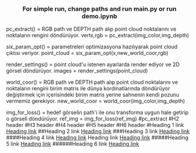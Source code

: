 <h3 align="center">For simple run, change paths and run main.py or run demo.ipynb</h3>

pc_extract() = RGB path ve DEPTH path alıp point cloud noktalarını ve noktaların rengini döndürüyor.
verts,rgb = pc_extract(img_color,img_depth)


six_param_opt() = parametreleri optimizasyona hazılıyarak point cloud çıktısı veriyor.
point_cloud = six_param_opt(x,new_world_coor,rgb)


render_settings() = point cloud'u istenen ayarlarda render ediyor ve 2D görsel döndürüyor.
images = render_settings(point_cloud)


world_coor() = RGB path ve DEPTH path alıp point cloud noktalarını ve noktaların rengini birim matris ile dünya kordinatlarında döndürüyor değiştirmek için içerisindeki birim matris yerine sahnenin kendi pozunu vermemiz gerekiyor.
new_world_coor = world_coor(img_color,img_depth)


img_for_loss() = hedef görselin path'i ile onu transforma uygun hale getirip o görseli döndürüyor.
ref_img = img_for_loss(ref_img)
#pc_extract
#H2 header
#H3 header
#H4 header
#H5 header
#H6 header
#Heading 1 link [Heading link](https://github.com/ksolmaz/pc_opt_3d/blob/86fd997a1cedc617818ab625df716e50b5901947/point_cloud/pc_extract.py "Heading link")
##Heading 2 link [Heading link](https://github.com/pandao/editor.md "Heading link")
###Heading 3 link [Heading link](https://github.com/pandao/editor.md "Heading link")
####Heading 4 link [Heading link](https://github.com/pandao/editor.md "Heading link") Heading link [Heading link](https://github.com/pandao/editor.md "Heading link")
#####Heading 5 link [Heading link](https://github.com/pandao/editor.md "Heading link")
######Heading 6 link [Heading link](https://github.com/pandao/editor.md "Heading link")

